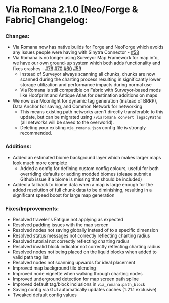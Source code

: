 # Via Romana 2.1.0 [Neo/Forge & Fabric] Changelog:

### Changes:
- Via Romana now has native builds for Forge and NeoForge which avoids any issues people were having with Sinytra Connector - [#58](https://github.com/RasaNovum/Via_Romana/issues/58)
- Via Romana is no longer using Surveyor Map Framework for map info, we have our own ground-up system which both adds functionality and fixes crashes - [#76](https://github.com/RasaNovum/Via_Romana/issues/76) [#70](https://github.com/RasaNovum/Via_Romana/issues/70) [#60](https://github.com/RasaNovum/Via_Romana/issues/60) [#59](https://github.com/RasaNovum/Via_Romana/issues/59)
  - Instead of Surveyor always scanning all chunks, chunks are now scanned during the charting process resulting in significantly lower storage utilization and performance impacts during normal use
  - Via Romana is still compatible on Fabric with Surveyor-based mods like Hoofprint and Antique Atlas for destination additions on maps
- We now use Moonlight for dynamic tag generation (instead of BRRP), Data Anchor for saving, and Common Network for networking
  - This means existing path networks aren't directly transferable to this update, but can be migrated using `/viaromana convert legacyPaths` (all networks will be saved to the overworld).
  - Deleting your existing `via_romana.json` config file is strongly recommended.

### Additions:
- Added an estimated biome background layer which makes larger maps look much more complete
  - Added a config for defining custom config colours, useful for both overriding defaults or adding modded biomes (please submit a Github issue if a biome is missing that should be included)
- Added a fallback to biome data when a map is large enough for the added resolution of full chunk data to be diminishing, resulting in a significant speed boost for large map generation


### Fixes/Improvements:
- Resolved traveler's Fatigue not applying as expected
- Resolved padding issues with the map screen
- Resolved nodes not saving globally instead of to a specific dimension
- Resolved status messages not correctly reflecting charting radius
- Resolved tutorial not correctly reflecting charting radius
- Resolved invalid block indicator not correctly reflecting charting radius
- Resolved nodes not being placed on the liquid blocks when added to valid path tag list
- Resolved nodes not scanning upwards for ideal placement
- Improved map background tile blending
- Improved node vignette when walking through charting nodes
- Improved underground detection for map screen path spline
- Improved default tag/block inclusions in `via_romana:path_block`
- Saving config via GUI automatically updates caches (1.21.1 exclusive)
- Tweaked default config values